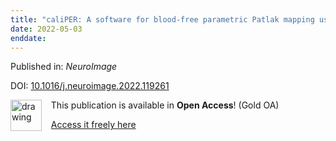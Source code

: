 ```yaml
---
title: "caliPER: A software for blood-free parametric Patlak mapping using PET/MRI input function."
date: 2022-05-03
enddate:
---
```


Published in: *NeuroImage*

DOI: [10.1016/j.neuroimage.2022.119261](https://doi.org/10.1016/j.neuroimage.2022.119261)

<img src="https://upload.wikimedia.org/wikipedia/commons/thumb/7/77/Open_Access_logo_PLoS_transparent.svg/800px-Open_Access_logo_PLoS_transparent.svg.png" alt="drawing" width="50" align="left"/> &nbsp;&nbsp;&nbsp;This publication is available in **Open Access**! (Gold OA)

&nbsp;&nbsp;&nbsp;[Access it freely here](https://doi.org/10.1016/j.neuroimage.2022.119261
)

